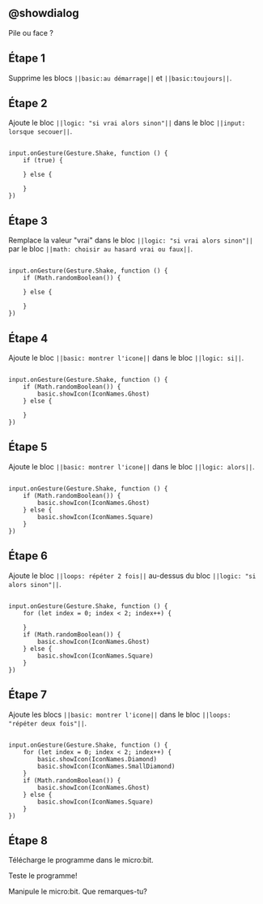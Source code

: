## @showdialog

Pile ou face ?

## Étape 1

Supprime les blocs ``||basic:au démarrage||`` et ``||basic:toujours||``.

## Étape 2

Ajoute le bloc ``||logic: "si vrai alors sinon"||`` dans le bloc ``||input: lorsque secouer||``.

```blocks

input.onGesture(Gesture.Shake, function () {
    if (true) {
    	
    } else {
    	
    }
})

```

## Étape 3

Remplace la valeur "vrai" dans le bloc ``||logic: "si vrai alors sinon"||`` par le bloc ``||math: choisir au hasard vrai ou faux||``.

```blocks

input.onGesture(Gesture.Shake, function () {
    if (Math.randomBoolean()) {
    	
    } else {
    	
    }
})

```

## Étape 4

Ajoute le bloc ``||basic: montrer l'icone||`` dans le bloc ``||logic: si||``.

```blocks

input.onGesture(Gesture.Shake, function () {
    if (Math.randomBoolean()) {
        basic.showIcon(IconNames.Ghost)
    } else {
    	
    }
})

```

## Étape 5

Ajoute le bloc ``||basic: montrer l'icone||`` dans le bloc ``||logic: alors||``.

```blocks

input.onGesture(Gesture.Shake, function () {
    if (Math.randomBoolean()) {
        basic.showIcon(IconNames.Ghost)
    } else {
        basic.showIcon(IconNames.Square)
    }
})

```

## Étape 6

Ajoute le bloc ``||loops: répéter 2 fois||`` au-dessus du bloc ``||logic: "si alors sinon"||``.

```blocks

input.onGesture(Gesture.Shake, function () {
    for (let index = 0; index < 2; index++) {
    	
    }
    if (Math.randomBoolean()) {
        basic.showIcon(IconNames.Ghost)
    } else {
        basic.showIcon(IconNames.Square)
    }
})

```

## Étape 7



Ajoute les blocs ``||basic: montrer l'icone||`` dans le bloc ``||loops: "répéter deux fois"||``.

```blocks

input.onGesture(Gesture.Shake, function () {
    for (let index = 0; index < 2; index++) {
        basic.showIcon(IconNames.Diamond)
        basic.showIcon(IconNames.SmallDiamond)
    }
    if (Math.randomBoolean()) {
        basic.showIcon(IconNames.Ghost)
    } else {
        basic.showIcon(IconNames.Square)
    }
})

```

## Étape 8

Télécharge le programme dans le micro:bit.

Teste le programme!

Manipule le micro:bit. Que remarques-tu?
